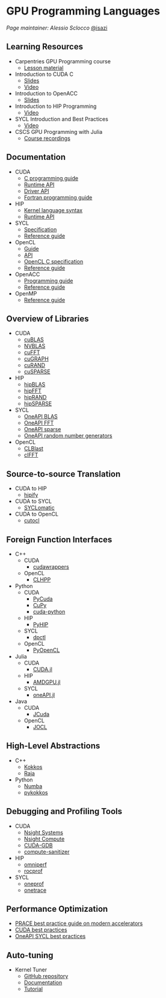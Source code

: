 # GPU Programming Languages

_Page maintainer: Alessio Sclocco_ [@isazi](https://github.com/isazi)

## Learning Resources

- Carpentries GPU Programming course
  - [Lesson material](https://carpentries-incubator.github.io/lesson-gpu-programming/)
- Introduction to CUDA C
  - [Slides](http://developer.download.nvidia.com/compute/developertrainingmaterials/presentations/cuda_language/Introduction_to_CUDA_C.pptx)
  - [Video](http://on-demand.gputechconf.com/gtc/2012/video/S0624-Monday-Introduction-to-CUDA-C.mp4)
- Introduction to OpenACC
  - [Slides](http://developer.download.nvidia.com/compute/developertrainingmaterials/presentations/openacc/Introduction_To_OpenACC.pptx)
- Introduction to HIP Programming
  - [Video](https://www.youtube.com/watch?v=3ejUwypP0bI)
- SYCL Introduction and Best Practices
  - [Video](https://www.youtube.com/watch?v=TbkrODiVDQY)
- CSCS GPU Programming with Julia
  - [Course recordings](https://github.com/omlins/julia-gpu-course)

## Documentation

- CUDA
  - [C programming guide](https://docs.nvidia.com/cuda/cuda-c-programming-guide/index.html)
  - [Runtime API](https://docs.nvidia.com/cuda/cuda-runtime-api/)
  - [Driver API](https://docs.nvidia.com/cuda/cuda-driver-api/index.html)
  - [Fortran programming guide](https://docs.nvidia.com/hpc-sdk/compilers/cuda-fortran-prog-guide/index.html)
- HIP
  - [Kernel language syntax](https://rocm.docs.amd.com/projects/HIP/en/latest/reference/kernel_language.html)
  - [Runtime API](https://rocm.docs.amd.com/projects/HIP/en/latest/reference/hip_runtime_api_reference.html)
- SYCL
  - [Specification](https://registry.khronos.org/SYCL/specs/sycl-2020/html/sycl-2020.html)
  - [Reference guide](https://www.khronos.org/files/sycl/sycl-2020-reference-guide.pdf)
- OpenCL
  - [Guide](https://github.com/KhronosGroup/OpenCL-Guide)
  - [API](https://registry.khronos.org/OpenCL/specs/3.0-unified/html/OpenCL_API.html)
  - [OpenCL C specification](https://registry.khronos.org/OpenCL/specs/3.0-unified/html/OpenCL_C.html)
  - [Reference guide](https://www.khronos.org/files/opencl30-reference-guide.pdf)
- OpenACC
  - [Programming guide](https://www.openacc.org/sites/default/files/inline-files/OpenACC_Programming_Guide_0_0.pdf)
  - [Reference guide](https://www.openacc.org/sites/default/files/inline-files/API%20Guide%202.7.pdf)
- OpenMP
  - [Reference guide](https://www.openmp.org/wp-content/uploads/OpenMPRef-5.0-111802-web.pdf)

## Overview of Libraries

- CUDA
  - [cuBLAS](http://docs.nvidia.com/cuda/cublas/index.html)
  - [NVBLAS](http://docs.nvidia.com/cuda/nvblas/index.html)
  - [cuFFT](http://docs.nvidia.com/cuda/cufft/index.html)
  - [cuGRAPH](https://docs.rapids.ai/api/cugraph/stable/)
  - [cuRAND](http://docs.nvidia.com/cuda/curand/index.html)
  - [cuSPARSE](http://docs.nvidia.com/cuda/cusparse/index.html)
- HIP
  - [hipBLAS](https://rocm.docs.amd.com/projects/hipBLAS/en/latest/index.html)
  - [hipFFT](https://rocm.docs.amd.com/projects/hipFFT/en/latest/index.html)
  - [hipRAND](https://rocm.docs.amd.com/projects/hipRAND/en/latest/index.html)
  - [hipSPARSE](https://rocm.docs.amd.com/projects/hipSPARSE/en/latest/index.html)
- SYCL
  - [OneAPI BLAS](https://www.intel.com/content/www/us/en/docs/onemkl/developer-reference-dpcpp/2025-0/blas-routines.html)
  - [OneAPI FFT](https://www.intel.com/content/www/us/en/docs/onemkl/developer-reference-dpcpp/2025-0/fourier-transform-functions.html)
  - [OneAPI sparse](https://www.intel.com/content/www/us/en/docs/onemkl/developer-reference-dpcpp/2025-0/sparse-blas-routines.html)
  - [OneAPI random number generators](https://www.intel.com/content/www/us/en/docs/onemkl/developer-reference-dpcpp/2025-0/random-number-generators.html)
- OpenCL
  - [CLBlast](https://github.com/CNugteren/CLBlast)
  - [clFFT](https://github.com/clMathLibraries/clFFT)

## Source-to-source Translation

- CUDA to HIP
  - [hipify](https://github.com/ROCm/HIPIFY)
- CUDA to SYCL
  - [SYCLomatic](https://github.com/oneapi-src/SYCLomatic)
- CUDA to OpenCL
  - [cutocl](https://github.com/benvanwerkhoven/cutocl)

## Foreign Function Interfaces

- C++
  - CUDA
    - [cudawrappers](https://github.com/nlesc-recruit/cudawrappers)
  - OpenCL
    - [CLHPP](https://github.com/KhronosGroup/OpenCL-CLHPP)
- Python
  - CUDA
    - [PyCuda](https://mathema.tician.de/software/pycuda/)
    - [CuPy](https://cupy.dev/)
    - [cuda-python](https://nvidia.github.io/cuda-python/)
  - HIP
    - [PyHIP](https://github.com/jatinx/PyHIP)
  - SYCL
    - [dpctl](https://github.com/IntelPython/dpctl)
  - OpenCL
    - [PyOpenCL](https://mathema.tician.de/software/pycuda/)
- Julia
  - CUDA
    - [CUDA.jl](https://github.com/JuliaGPU/CUDA.jl)
  - HIP
    - [AMDGPU.jl](https://github.com/JuliaGPU/AMDGPU.jl)
  - SYCL
    - [oneAPI.jl](https://github.com/JuliaGPU/oneAPI.jl)
- Java
  - CUDA
    - [JCuda](http://www.jcuda.org/)
  - OpenCL
    - [JOCL](http://www.jocl.org/)

## High-Level Abstractions

- C++
  - [Kokkos](https://github.com/kokkos/kokkos)
  - [Raja](https://github.com/LLNL/RAJA)
- Python
  - [Numba](https://numba.pydata.org/)
  - [pykokkos](https://github.com/kokkos/pykokkos)

## Debugging and Profiling Tools

- CUDA
  - [Nsight Systems](https://developer.nvidia.com/nsight-systems)
  - [Nsight Compute](https://developer.nvidia.com/nsight-compute)
  - [CUDA-GDB](http://docs.nvidia.com/cuda/cuda-gdb/index.html)
  - [compute-sanitizer](https://docs.nvidia.com/compute-sanitizer/index.html)
- HIP
  - [omniperf](https://github.com/AMDResearch/omniperf)
  - [rocprof](https://github.com/ROCm/rocprofiler)
- SYCL
  - [oneprof](https://github.com/intel/pti-gpu/tree/master/tools/oneprof)
  - [onetrace](https://github.com/intel/pti-gpu/tree/master/tools/onetrace)

## Performance Optimization

- [PRACE best practice guide on modern accelerators](https://zenodo.org/records/5839488)
- [CUDA best practices](https://docs.nvidia.com/cuda/cuda-c-best-practices-guide/index.html)
- [OneAPI SYCL best practices](https://www.intel.com/content/www/us/en/docs/oneapi/programming-guide/2025-0/optimize-your-sycl-applications.html)

## Auto-tuning

- Kernel Tuner
  - [GitHub repository](https://github.com/KernelTuner/kernel_tuner)
  - [Documentation](https://kerneltuner.github.io/kernel_tuner/stable/)
  - [Tutorial](https://github.com/KernelTuner/kernel_tuner_tutorial)
